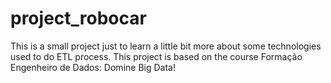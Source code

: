 # project_robocar
This is a small project just to learn a little bit more about some technologies used to do ETL process.  This project is based on the course Formação Engenheiro de Dados: Domine Big Data!
